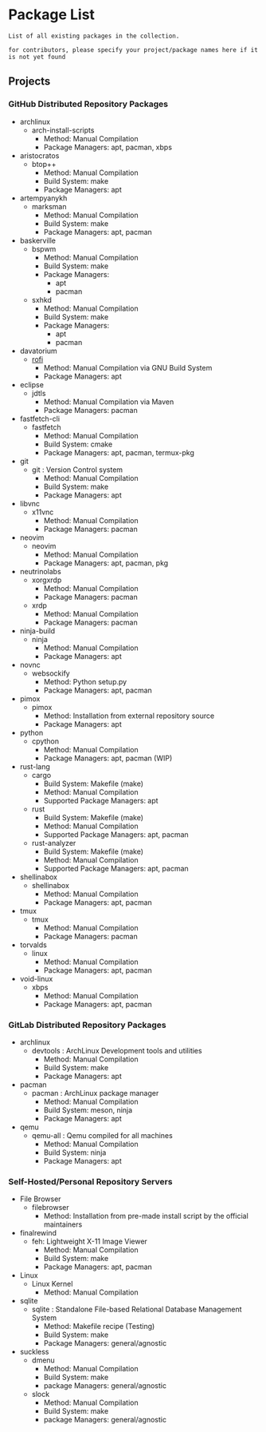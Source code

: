 # Package List

```
List of all existing packages in the collection.

for contributors, please specify your project/package names here if it is not yet found
```

## Projects
### GitHub Distributed Repository Packages
- archlinux
    - arch-install-scripts
        + Method: Manual Compilation
        + Package Managers: apt, pacman, xbps
- aristocratos
    - btop++
        + Method: Manual Compilation
        + Build System: make
        + Package Managers: apt
- artempyanykh
    - marksman
        + Method: Manual Compilation
        + Build System: make
        + Package Managers: apt, pacman
- baskerville
    - bspwm
        + Method: Manual Compilation
        + Build System: make
        - Package Managers: 
            + apt
            + pacman
    - sxhkd
        + Method: Manual Compilation
        + Build System: make
        - Package Managers: 
            + apt
            + pacman
- davatorium
    - [rofi](packages/github/davatorium/rofi)
        + Method: Manual Compilation via GNU Build System
        + Package Managers: apt
- eclipse
    - jdtls
        + Method: Manual Compilation via Maven
        + Package Managers: pacman
- fastfetch-cli
    - fastfetch
        + Method: Manual Compilation
        + Build System: cmake
        + Package Managers: apt, pacman, termux-pkg
- git
    - git : Version Control system
        + Method: Manual Compilation
        + Build System: make
        + Package Managers: apt
- libvnc
    - x11vnc
        + Method: Manual Compilation
        + Package Managers: pacman
- neovim
    - neovim
        + Method: Manual Compilation
        + Package Managers: apt, pacman, pkg
- neutrinolabs
    - xorgxrdp
        + Method: Manual Compilation
        + Package Managers: pacman
    - xrdp
        + Method: Manual Compilation
        + Package Managers: pacman
- ninja-build
    - ninja
        + Method: Manual Compilation
        + Package Managers: apt
- novnc
    - websockify
        + Method: Python setup.py
        + Package Managers: apt, pacman
- pimox
    - pimox
        + Method: Installation from external repository source
        + Package Managers: apt
- python
    - cpython
        + Method: Manual Compilation
        + Package Managers: apt, pacman (WIP)
- rust-lang
    - cargo
        + Build System: Makefile (make)
        + Method: Manual Compilation
        + Supported Package Managers: apt
    - rust
        + Build System: Makefile (make)
        + Method: Manual Compilation
        + Supported Package Managers: apt, pacman
    - rust-analyzer
        + Build System: Makefile (make)
        + Method: Manual Compilation
        + Supported Package Managers: apt, pacman
- shellinabox
    - shellinabox
        + Method: Manual Compilation
        + Package Managers: apt, pacman
- tmux
    - tmux
        + Method: Manual Compilation
        + Package Managers: pacman
- torvalds
    - linux
        + Method: Manual Compilation
        + Package Managers: apt, pacman
- void-linux
    - xbps
        + Method: Manual Compilation
        + Package Managers: apt, pacman

### GitLab Distributed Repository Packages
- archlinux
    - devtools : ArchLinux Development tools and utilities
        + Method: Manual Compilation
        + Build System: make
        + Package Managers: apt
- pacman
    - pacman : ArchLinux package manager
        + Method: Manual Compilation
        + Build System: meson, ninja
        + Package Managers: apt
- qemu
    - qemu-all : Qemu compiled for all machines
        + Method: Manual Compilation
        + Build System: ninja
        + Package Managers: apt

### Self-Hosted/Personal Repository Servers
- File Browser
    - filebrowser
        + Method: Installation from pre-made install script by the official maintainers
- finalrewind
    - feh: Lightweight X-11 Image Viewer
        + Method: Manual Compilation
        + Build System: make
        + Package Managers: apt, pacman
- Linux
    - Linux Kernel
        + Method: Manual Compilation
- sqlite
    - sqlite : Standalone File-based Relational Database Management System
        + Method: Makefile recipe (Testing)
        + Build System: make
        + Package Managers: general/agnostic
- suckless
    - dmenu
        + Method: Manual Compilation
        + Build System: make
        + package Managers: general/agnostic
    - slock
        + Method: Manual Compilation
        + Build System: make
        + package Managers: general/agnostic

